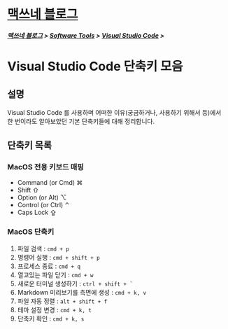 <link rel="stylesheet" type="text/css" href="/css/style-header.css">
<link rel="stylesheet" type="text/css" href="/css/bootstrap/5.3.0-alpha1/bootstrap.css">

<div class="sticky-top bg-white pt-1 pb-2">
<h1><a href="/">맥쓰네 블로그</a></h1>
<h5> 
<a href="/">맥쓰네 블로그</a>
>
<a href="/software_tools/">Software Tools</a>
>
<a href="/software_tools/visual_studio_code/">Visual Studio Code</a>
>
</h5>
</div>

# Visual Studio Code 단축키 모음
## 설명
Visual Studio Code 를 사용하며 어떠한 이유(궁금하거나, 사용하기 위해서 등)에서 한 번이라도 알아보았던 기본 단축키들에 대해 정리합니다.

## 단축키 목록
### MacOS 전용 키보드 매핑

- Command (or Cmd) ⌘
- Shift ⇧
- Option (or Alt) ⌥
- Control (or Ctrl) ⌃
- Caps Lock ⇪

### MacOS 단축키

1. 파일 검색 : `cmd + p`
2. 명령어 실행 : `cmd + shift + p`
3. 프로세스 종료 : `cmd + q`
4. 열고있는 파일 닫기 : `cmd + w`
5. 새로운 터미널 생성하기 : ``ctrl + shift + ` ``
6. Markdown 미리보기를 측면에 생성 : `` cmd + k, v ``
7. 파일 자동 정렬 : `alt + shift + f`
8. 테마 설정 변경 : `cmd + k, t`
9. 단축키 확인 : `cmd + k, s`